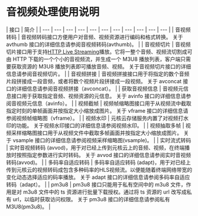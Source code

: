 # 音视频处理使用说明

|  接口 |  简介 |
| --- | --- | --- | --- | --- | --- | --- | --- | --- | --- | --- |
|  音视频转码 |  音视频转码接口方便用户对音频、视频资源进行编码和格式转换。  关于 avthumb 接口的详细信息请参阅音视频转码\(avthumb\)。 |
|  音视频切片 |  音视频切片接口用于支持[HTTP Live Streaming](https://developer.apple.com/streaming/)播放。它将一整个音频、视频流切割成可由 HTTP 下载的一个个小的音视频流，并生成一个 M3U8 播放列表，客户端只需要获取资源的 M3U8 播放列表即可播放音频、视频。  关于音视频切片接口的详细信息请参阅音视频切片。 |
|  音视频拼接 |  音视频拼接接口用于将指定的数个音频片段拼接成一段音频，或者将数个视频片段拼接成一段视频。  关于 avconcat 接口的详细信息请参阅音视频拼接（avconcat）。 |
|  获取音视频信息 |  音视频元信息接口用于获取指定音频、视频资源的元信息。  关于 avinfo 接口的详细信息请参阅音视频元信息（avinfo）。 |
|  视频截帧 |  视频帧缩略图接口用于从视频流中截取指定时刻的单帧画面并按指定大小缩放成图片。  关于 vframe 接口的详细信息请参阅视频帧缩略图（vframe）。 |
|  视频水印 |  元核云存储服务内置了对视频打水印的功能。  关于视频水印接口的详细信息请参阅视频水印。 |
|  视频抽取多帧 |  视频采样缩略图接口用于从视频文件中截取多帧画面并按指定大小缩放成图片。  关于 vsample 接口的详细信息请参阅视频采样缩略图\(vsample\)。 |
|  实时流式转码 |  实时音视频转码 \(avvod\)，用于对已经上传到元核云上的音频、视频，在终端播放时按照指定参数进行实时转码。  关于 avvod 接口的详细信息请参阅实时音视频转码\(avvod\)。 |
|  多码率自适应转码 |  多码率自适应转码 \(adapt\)，用于对已经上传到元核云的视频转码成包含多种码率的HLS视频流。以便能随着终端网络带宽的变化动态选择适应的码率播放。  关于 adapt 接口的详细信息请参阅多码率自适应转码（adapt）。 |
|  pm3u8 |  pm3u8 接口只能用于私有空间中的 m3u8 文件，作用是对 m3u8 文件中的 ts 资源进行批量下载授权。通过将 ts 资源的 url 改写成私有 url，以临时获取访问权限。  关于 pm3u8 接口的详细信息请参阅私有M3U8\(pm3u8\)。 |

